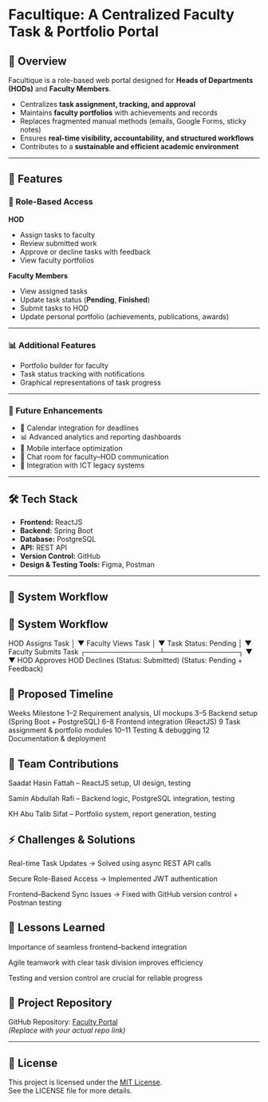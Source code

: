 # Facultique: A Centralized Faculty Task & Portfolio Portal  

## 🚀 Overview  
Facultique is a role-based web portal designed for **Heads of Departments (HODs)** and **Faculty Members**.  

- Centralizes **task assignment, tracking, and approval**  
- Maintains **faculty portfolios** with achievements and records  
- Replaces fragmented manual methods (emails, Google Forms, sticky notes)  
- Ensures **real-time visibility, accountability, and structured workflows**  
- Contributes to a **sustainable and efficient academic environment**  

---

## 🎯 Features  

### 👤 Role-Based Access  
**HOD**  
- Assign tasks to faculty  
- Review submitted work  
- Approve or decline tasks with feedback  
- View faculty portfolios  

**Faculty Members**  
- View assigned tasks  
- Update task status (**Pending**, **Finished**)  
- Submit tasks to HOD  
- Update personal portfolio (achievements, publications, awards)  

---

### 📊 Additional Features  
- Portfolio builder for faculty  
- Task status tracking with notifications  
- Graphical representations of task progress  

---

### 🔮 Future Enhancements  
- 📅 Calendar integration for deadlines  
- 📊 Advanced analytics and reporting dashboards  
- 📱 Mobile interface optimization  
- 💬 Chat room for faculty–HOD communication  
- 🔗 Integration with ICT legacy systems  

---

## 🛠️ Tech Stack  
- **Frontend:** ReactJS  
- **Backend:** Spring Boot  
- **Database:** PostgreSQL  
- **API:** REST API  
- **Version Control:** GitHub  
- **Design & Testing Tools:** Figma, Postman  

---
## 📌 System Workflow  

## 📌 System Workflow  

HOD Assigns Task
        │
        ▼
Faculty Views Task
        │
        ▼
Task Status: Pending
        │
        ▼
Faculty Submits Task
   ┌───────────────┴───────────────┐
   ▼                               ▼
HOD Approves                 HOD Declines
(Status: Submitted)      (Status: Pending + Feedback)


## 📅 Proposed Timeline
Weeks	Milestone
1–2	Requirement analysis, UI mockups
3–5	Backend setup (Spring Boot + PostgreSQL)
6–8	Frontend integration (ReactJS)
9	Task assignment & portfolio modules
10–11	Testing & debugging
12	Documentation & deployment

## 👥 Team Contributions

Saadat Hasin Fattah – ReactJS setup, UI design, testing

Samin Abdullah Rafi – Backend logic, PostgreSQL integration, testing

KH Abu Talib Sifat – Portfolio system, report generation, testing

## ⚡ Challenges & Solutions

Real-time Task Updates → Solved using async REST API calls

Secure Role-Based Access → Implemented JWT authentication

Frontend–Backend Sync Issues → Fixed with GitHub version control + Postman testing

## 📖 Lessons Learned

Importance of seamless frontend–backend integration

Agile teamwork with clear task division improves efficiency

Testing and version control are crucial for reliable progress

## 🔗 Project Repository  

GitHub Repository: [Faculty Portal](https://github.com/voidsamin/Facultique.git)  
*(Replace with your actual repo link)*  

---

## 📜 License  
This project is licensed under the [MIT License](./LICENSE).  
See the LICENSE file for more details. 
